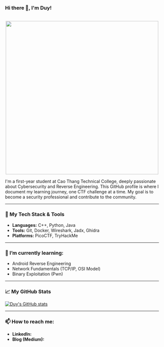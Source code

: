 ### Hi there 👋, I'm Duy!

<p align="center">
  <img src="(https://github.com/SyerexX/SyerexX/blob/main/Black%20White%20Simple%20Modern%20Neon%20Griddy%20Bold%20Technology%20Pixel%20Electronics%20Store%20Logo.png)" width="500">
</p>

I'm a first-year student at Cao Thang Technical College, deeply passionate about Cybersecurity and Reverse Engineering. This GitHub profile is where I document my learning journey, one CTF challenge at a time. My goal is to become a security professional and contribute to the community.

---

### 🔧 My Tech Stack & Tools

- **Languages:** C++, Python, Java
- **Tools:** Git, Docker, Wireshark, Jadx, Ghidra
- **Platforms:** PicoCTF, TryHackMe

---

### 🌱 I’m currently learning:

- Android Reverse Engineering
- Network Fundamentals (TCP/IP, OSI Model)
- Binary Exploitation (Pwn)

---

### 📈 My GitHub Stats

[![Duy's GitHub stats](https://github-readme-stats.vercel.app/api?username=SyerexX&show_icons=true&theme=dracula)](https://github.com/anuraghazra/github-readme-stats)

---

### 📫 How to reach me:

- **LinkedIn:** 
- **Blog (Medium):**

